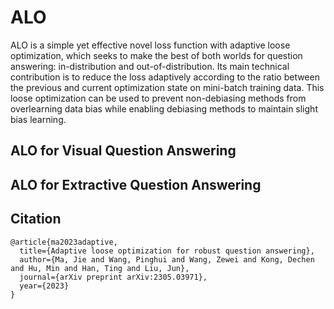 # ALO

ALO is a simple yet effective novel loss function with adaptive loose optimization, which seeks to make the best of both worlds for question answering: in-distribution and out-of-distribution. Its main technical contribution is to reduce the loss adaptively according to the ratio between the previous and current optimization state on mini-batch training data. This loose optimization can be used to prevent non-debiasing methods from overlearning data bias while enabling debiasing methods to maintain slight bias learning.

## ALO for Visual Question Answering

## ALO for Extractive Question Answering

## Citation
```
@article{ma2023adaptive,
  title={Adaptive loose optimization for robust question answering},
  author={Ma, Jie and Wang, Pinghui and Wang, Zewei and Kong, Dechen and Hu, Min and Han, Ting and Liu, Jun},
  journal={arXiv preprint arXiv:2305.03971},
  year={2023}
}
```


